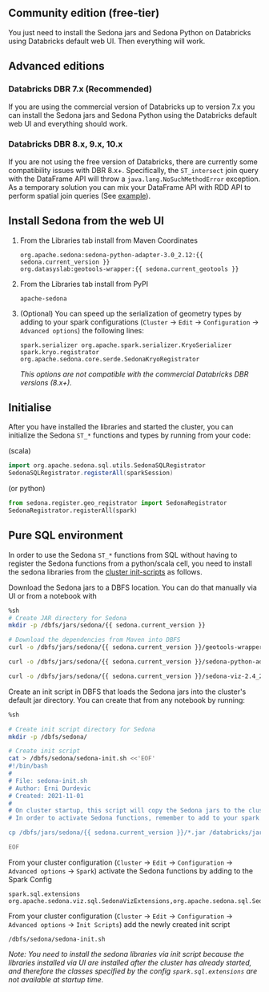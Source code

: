 ## Community edition (free-tier)

You just need to install the Sedona jars and Sedona Python on Databricks using Databricks default web UI. Then everything will work.

## Advanced editions

### Databricks DBR 7.x (Recommended)

If you are using the commercial version of Databricks up to version 7.x you can install the Sedona jars and Sedona Python using the Databricks default web UI and everything should work.

### Databricks DBR 8.x, 9.x, 10.x

If you are not using the free version of Databricks, there are currently some compatibility issues with DBR 8.x+. Specifically, the `ST_intersect` join query with the DataFrame API will throw a `java.lang.NoSuchMethodError` exception. As a temporary solution you can mix your DataFrame API with RDD API to perform spatial join queries (See [example](https://github.com/apache/incubator-sedona/blob/master/binder/ApacheSedonaSQL_SpatialJoin_AirportsPerCountry.ipynb)).


## Install Sedona from the web UI

1) From the Libraries tab install from Maven Coordinates
    ```
    org.apache.sedona:sedona-python-adapter-3.0_2.12:{{ sedona.current_version }}
    org.datasyslab:geotools-wrapper:{{ sedona.current_geotools }}
    ```

2) From the Libraries tab install from PyPI
    ```
    apache-sedona
    ```

3) (Optional) You can speed up the serialization of geometry types by adding to your spark configurations (`Cluster` -> `Edit` -> `Configuration` -> `Advanced options`) the following lines:

    ```
    spark.serializer org.apache.spark.serializer.KryoSerializer
    spark.kryo.registrator org.apache.sedona.core.serde.SedonaKryoRegistrator
    ```

    *This options are not compatible with the commercial Databricks DBR versions (8.x+).*

## Initialise

After you have installed the libraries and started the cluster, you can initialize the Sedona `ST_*` functions and types by running from your code: 

(scala)
```Scala
import org.apache.sedona.sql.utils.SedonaSQLRegistrator
SedonaSQLRegistrator.registerAll(sparkSession)
```

(or python)
```Python
from sedona.register.geo_registrator import SedonaRegistrator
SedonaRegistrator.registerAll(spark)
```

## Pure SQL environment
 
In order to use the Sedona `ST_*` functions from SQL without having to register the Sedona functions from a python/scala cell, you need to install the sedona libraries from the [cluster init-scripts](https://docs.databricks.com/clusters/init-scripts.html) as follows.

Download the Sedona jars to a DBFS location. You can do that manually via UI or from a notebook with

```bash
%sh 
# Create JAR directory for Sedona
mkdir -p /dbfs/jars/sedona/{{ sedona.current_version }}

# Download the dependencies from Maven into DBFS
curl -o /dbfs/jars/sedona/{{ sedona.current_version }}/geotools-wrapper-geotools-{{ sedona.current_geotools }}.jar "https://repo1.maven.org/maven2/org/datasyslab/geotools-wrapper/geotools-{{ sedona.current_geotools }}/geotools-wrapper-geotools-{{ sedona.current_geotools }}.jar"

curl -o /dbfs/jars/sedona/{{ sedona.current_version }}/sedona-python-adapter-3.0_2.12-{{ sedona.current_version }}.jar "https://repo1.maven.org/maven2/org/apache/sedona/sedona-python-adapter-3.0_2.12/{{ sedona.current_version }}/sedona-python-adapter-3.0_2.{{ sedona.current_version }}.jar"

curl -o /dbfs/jars/sedona/{{ sedona.current_version }}/sedona-viz-2.4_2.12-{{ sedona.current_version }}.jar "https://repo1.maven.org/maven2/org/apache/sedona/sedona-viz-2.4_2.12/{{ sedona.current_version }}/sedona-viz-2.4_2.12-{{ sedona.current_version }}.jar"
```

Create an init script in DBFS that loads the Sedona jars into the cluster's default jar directory. You can create that from any notebook by running: 

```bash
%sh 

# Create init script directory for Sedona
mkdir -p /dbfs/sedona/

# Create init script
cat > /dbfs/sedona/sedona-init.sh <<'EOF'
#!/bin/bash
#
# File: sedona-init.sh
# Author: Erni Durdevic
# Created: 2021-11-01
# 
# On cluster startup, this script will copy the Sedona jars to the cluster's default jar directory.
# In order to activate Sedona functions, remember to add to your spark configuration the Sedona extensions: "spark.sql.extensions org.apache.sedona.viz.sql.SedonaVizExtensions,org.apache.sedona.sql.SedonaSqlExtensions"

cp /dbfs/jars/sedona/{{ sedona.current_version }}/*.jar /databricks/jars

EOF
```

From your cluster configuration (`Cluster` -> `Edit` -> `Configuration` -> `Advanced options` -> `Spark`) activate the Sedona functions by adding to the Spark Config 
```
spark.sql.extensions org.apache.sedona.viz.sql.SedonaVizExtensions,org.apache.sedona.sql.SedonaSqlExtensions
```

From your cluster configuration (`Cluster` -> `Edit` -> `Configuration` -> `Advanced options` -> `Init Scripts`) add the newly created init script 
```
/dbfs/sedona/sedona-init.sh
```

*Note: You need to install the sedona libraries via init script because the libraries installed via UI are installed after the cluster has already started, and therefore the classes specified by the config `spark.sql.extensions` are not available at startup time.*

